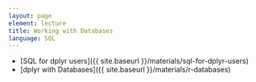 ```yaml
---
layout: page
element: lecture
title: Working with Databases
language: SQL
---
```


* [SQL for dplyr users]({{ site.baseurl }}/materials/sql-for-dplyr-users)
* [dplyr with Databases]({{ site.baseurl }}/materials/r-databases)
